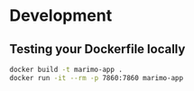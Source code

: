 # Development

## Testing your Dockerfile locally

```bash
docker build -t marimo-app .
docker run -it --rm -p 7860:7860 marimo-app
```
